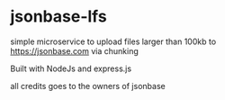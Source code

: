 # jsonbase-lfs

simple microservice to upload files larger than 100kb to https://jsonbase.com via chunking

Built with NodeJs and express.js

all credits goes to the owners of jsonbase

